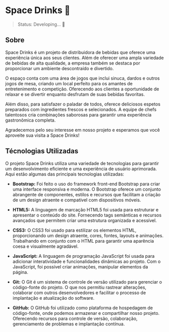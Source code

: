 # Space Drinks 🚀

> Status: Developing... 🚧

## Sobre
Space Drinks é um projeto de distribuidora de bebidas que oferece uma experiência única aos seus clientes. Além de oferecer uma ampla variedade de bebidas de alta qualidade, a empresa também se destaca por proporcionar um ambiente descontraído e divertido.

O espaço conta com uma área de jogos que inclui sinuca, dardos e outros jogos de mesa, criando um local perfeito para os amantes de entretenimento e competição. Oferecendo aos clientes a oportunidade de relaxar e se divertir enquanto desfrutam de suas bebidas favoritas.

Além disso, para satisfazer o paladar de todos, oferece deliciosos espetos preparados com ingredientes frescos e selecionados. A equipe de chefs talentosos cria combinações saborosas para garantir uma experiência gastronômica completa.

Agradecemos pelo seu interesse em nosso projeto e esperamos que você aproveite sua visita a Space Drinks!

## Técnologias Utilizadas
O projeto Space Drinks utiliza uma variedade de tecnologias para garantir um desenvolvimento eficiente e uma experiência de usuário aprimorada. Aqui estão algumas das principais tecnologias utilizadas:

* __Bootstrap:__ Foi feito o uso do framework front-end Bootstrap para criar uma interface responsiva e moderna. O Bootstrap oferece um conjunto abrangente de componentes, estilos e recursos que facilitam a criação de um design atraente e compatível com dispositivos móveis.

* __HTML5:__ A linguagem de marcação HTML5 foi usada para estruturar e apresentar o conteúdo do site. Fornecendo tags semânticas e recursos avançados que permitem criar uma estrutura organizada e acessível.

* __CSS3:__ O CSS3 foi usado para estilizar os elementos HTML, proporcionando um design atraente, cores, fontes, layouts e animações. Trabalhando em conjunto com o HTML para garantir uma aparência coesa e visualmente agradável.

* __JavaScript:__ A linguagem de programação JavaScript foi usada para adicionar interatividade e funcionalidades dinâmicas ao projeto. Com o JavaScript, foi possível criar animações, manipular elementos da página.

* __Git:__ O Git é um sistema de controle de versão utilizado para gerenciar o código-fonte do projeto. O que nos permitiu rastrear alterações, colaborar com outros desenvolvedores e facilitar o processo de implantação e atualização do software.

* __GitHub:__ O GitHub foi utilizado como plataforma de hospedagem de código-fonte, onde podemos armazenar e compartilhar nosso projeto. Oferecendo recursos para controle de versão, colaboração, gerenciamento de problemas e implantação contínua.


